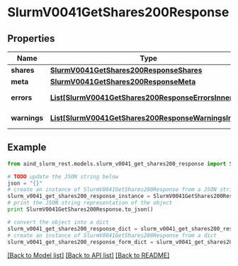 # SlurmV0041GetShares200Response


## Properties

Name | Type | Description | Notes
------------ | ------------- | ------------- | -------------
**shares** | [**SlurmV0041GetShares200ResponseShares**](SlurmV0041GetShares200ResponseShares.md) |  | 
**meta** | [**SlurmV0041GetShares200ResponseMeta**](SlurmV0041GetShares200ResponseMeta.md) |  | [optional] 
**errors** | [**List[SlurmV0041GetShares200ResponseErrorsInner]**](SlurmV0041GetShares200ResponseErrorsInner.md) | Query errors | [optional] 
**warnings** | [**List[SlurmV0041GetShares200ResponseWarningsInner]**](SlurmV0041GetShares200ResponseWarningsInner.md) | Query warnings | [optional] 

## Example

```python
from aind_slurm_rest.models.slurm_v0041_get_shares200_response import SlurmV0041GetShares200Response

# TODO update the JSON string below
json = "{}"
# create an instance of SlurmV0041GetShares200Response from a JSON string
slurm_v0041_get_shares200_response_instance = SlurmV0041GetShares200Response.from_json(json)
# print the JSON string representation of the object
print SlurmV0041GetShares200Response.to_json()

# convert the object into a dict
slurm_v0041_get_shares200_response_dict = slurm_v0041_get_shares200_response_instance.to_dict()
# create an instance of SlurmV0041GetShares200Response from a dict
slurm_v0041_get_shares200_response_form_dict = slurm_v0041_get_shares200_response.from_dict(slurm_v0041_get_shares200_response_dict)
```
[[Back to Model list]](../README.md#documentation-for-models) [[Back to API list]](../README.md#documentation-for-api-endpoints) [[Back to README]](../README.md)


